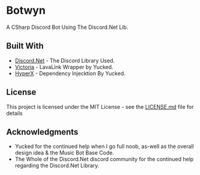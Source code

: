 # Botwyn

A CSharp Discord Bot Using The Discord.Net Lib.

## Built With

* [Discord.Net](https://github.com/RogueException/Discord.Net/) - The Discord Library Used.
* [Victoria](https://github.com/Yucked/Victoria) - LavaLink Wrapper by Yucked.
* [HyperX](https://github.com/Yucked/HyperEx) - Dependency Injecktion By Yucked.

## License

This project is licensed under the MIT License - see the [LICENSE.md](LICENSE.md) file for details

## Acknowledgments
* Yucked for the continued help when I go full noob, as-well as the overall design idea & the Music Bot Base Code.
* The Whole of the Discord.Net discord community for the continued help regarding the Discord.Net Library.

